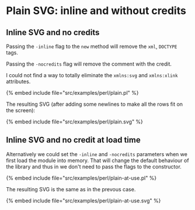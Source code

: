 # Plain SVG: inline and without credits

## Inline SVG and no credits

Passing the `-inline` flag to the `new` method will remove the `xml`, `DOCTYPE` tags.

Passing the `-nocredits` flag will remove the comment with the credit.

I could not find a way to totally eliminate the `xmlns:svg` and `xmlns:xlink` attributes.

{% embed include file="src/examples/perl/plain.pl" %}

The resulting SVG (after adding some newlines to make all the rows fit on the screen):

{% embed include file="src/examples/perl/plain.svg" %}


## Inline SVG and no credit at load time

Alternatively we could set the `-inline` and `-nocredits` parameters when we first load the module into memory.
That will change the default behaviour of the library and thus in we don't need to pass the flags to the constructor.

{% embed include file="src/examples/perl/plain-at-use.pl" %}

The resulting SVG is the same as in the prevous case.

{% embed include file="src/examples/perl/plain-at-use.svg" %}

